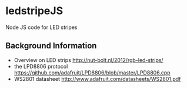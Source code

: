 ledstripeJS
===========

Node JS code for LED stripes


Background Information
----------------------

* Overview on LED strips http://nut-bolt.nl/2012/rgb-led-strips/
* the LPD8806 protocol https://github.com/adafruit/LPD8806/blob/master/LPD8806.cpp
* WS2801 datasheet http://www.adafruit.com/datasheets/WS2801.pdf
